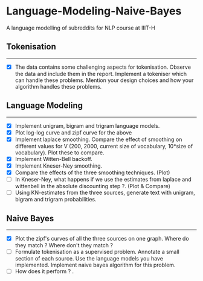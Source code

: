# Language-Modeling-Naive-Bayes
A language modelling of subreddits for NLP course at IIIT-H

## Tokenisation
------------------
- [x] The data contains some challenging aspects for tokenisation. Observe the data and include them in the report. Implement a tokeniser which can handle these problems. Mention your design choices and how your algorithm handles these problems. 

## Language Modeling
----------------------------
- [x] Implement unigram, bigram and trigram language models. 
- [x] Plot log-log curve and zipf curve for the above
- [x] Implement laplace smoothing. Compare the effect of smoothing on different values for V (200, 2000, current size of vocabulary, 10*size of vocabulary). Plot these to compare.
- [x] Implement Witten-Bell backoff. 
- [x] Implement Kneser-Ney smoothing. 
- [x] Compare the effects of the three smoothing techniques. (Plot)
- [ ] In Kneser-Ney, what happens if we use the estimates from laplace and wittenbell in the absolute discounting step ?. (Plot & Compare)
- [ ] Using KN-estimates from the three sources, generate text with unigram, bigram and trigram probabilities. 

## Naive Bayes
------------------
- [x] Plot the zipf's curves of all the three sources on one graph. Where do they match ? Where don't they match ?
- [ ] Formulate tokenisation as a supervised problem. Annotate a small section of each source. Use the language models you have implemented.  Implement naive bayes algorithm for this problem.
- [ ] How does it perform ? .
